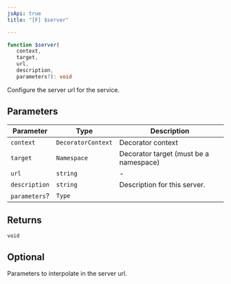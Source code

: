 ```yaml
---
jsApi: true
title: "[F] $server"

---
```

```ts
function $server(
   context, 
   target, 
   url, 
   description, 
   parameters?): void
```

Configure the server url for the service.

## Parameters

| Parameter | Type | Description |
| ------ | ------ | ------ |
| `context` | `DecoratorContext` | Decorator context |
| `target` | `Namespace` | Decorator target (must be a namespace) |
| `url` | `string` | - |
| `description` | `string` | Description for this server. |
| `parameters`? | `Type` |  |

## Returns

`void`

## Optional

Parameters to interpolate in the server url.
